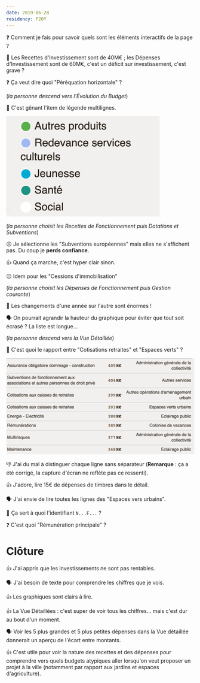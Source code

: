 ```yaml
---
date: 2019-06-28
residency: P20Y
---
```


❓ Comment je fais pour savoir quels sont les éléments interactifs de la page ?

🤔 Les Recettes d'Investissement sont de 40M€ ; les Dépenses d'Investissement sont de 60M€, c'est un déficit sur investissement, c'est grave ?

❓ Ça veut dire quoi "Péréquation horizontale" ?

(_la personne descend vers l'Évolution du Budget_)

🤔 C'est gênant l'item de légende multilignes.

![](06-multilignes.png)

(_la personne choisit les Recettes de Fonctionnement puis Dotations et Subventions_)

😖 Je sélectionne les "Subventions européennes" mais elles ne s'affichent pas. Du coup je **perds confiance**.

👍 Quand ça marche, c'est hyper clair sinon.

😖 Idem pour les "Cessions d'immobilisation"

(_la personne choisit les Dépenses de Fonctionnement puis Gestion courante_)

🤔 Les changements d'une année sur l'autre sont énormes !

🗣 On pourrait agrandir la hauteur du graphique pour éviter que tout soit écrasé ? La liste est longue…

(_la personne descend vers la Vue Détaillée_)

🤔 C'est quoi le rapport entre "Cotisations retraites" et "Espaces verts" ?

![](06-vue-detaillee.png)

👎 J'ai du mal à distinguer chaque ligne sans séparateur (**Remarque** : ça a été corrigé, la capture d'écran ne reflète pas ce ressenti).

👍 J'adore, lire 15€ de dépenses de timbres dans le détail.

🗣 J'ai envie de lire toutes les lignes des "Espaces vers urbains".

🤔 Ça sert à quoi l'identifiant `N...F...` ?

❓ C'est quoi "Rémunération principale" ?

# Clôture

👍 J'ai appris que les investissements ne sont pas rentables.

🗣 J'ai besoin de texte pour comprendre les chiffres que je vois.

👍 Les graphiques sont clairs à lire.

👍 La Vue Détaillées : c'est super de voir tous les chiffres… mais c'est dur au bout d'un moment.

🗣 Voir les 5 plus grandes et 5 plus petites dépenses dans la Vue détaillée donnerait un aperçu de l'écart entre montants.

👍 C'est utile pour voir la nature des recettes et des dépenses pour comprendre vers quels budgets atypiques aller lorsqu'on veut proposer un projet à la ville (notamment par rapport aux jardins et espaces d'agriculture).
